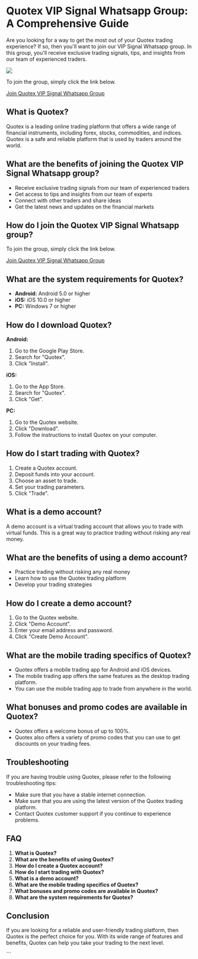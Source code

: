# Quotex VIP Signal Whatsapp Group: A Comprehensive Guide

Are you looking for a way to get the most out of your Quotex trading
experience? If so, then you\'ll want to join our VIP Signal Whatsapp
group. In this group, you\'ll receive exclusive trading signals, tips,
and insights from our team of experienced traders.

[![](https://static.quotex.io/files/8_en/300_250.jpg)](https://traff.sbs/brokerqxsignupf)

To join the group, simply click the link below.

[Join Quotex VIP Signal Whatsapp
Group](\%22https://traff.sbs/brokerqxsignup\%22)

## What is Quotex?

Quotex is a leading online trading platform that offers a wide range of
financial instruments, including forex, stocks, commodities, and
indices. Quotex is a safe and reliable platform that is used by traders
around the world.

## What are the benefits of joining the Quotex VIP Signal Whatsapp group?

-   Receive exclusive trading signals from our team of experienced
    traders
-   Get access to tips and insights from our team of experts
-   Connect with other traders and share ideas
-   Get the latest news and updates on the financial markets

## How do I join the Quotex VIP Signal Whatsapp group?

To join the group, simply click the link below.

[Join Quotex VIP Signal Whatsapp
Group](\%22https://traff.sbs/brokerqxsignup\%22)

## What are the system requirements for Quotex?

-   **Android:** Android 5.0 or higher
-   **iOS:** iOS 10.0 or higher
-   **PC:** Windows 7 or higher

## How do I download Quotex?

**Android:**

1.  Go to the Google Play Store.
2.  Search for "Quotex".
3.  Click "Install".

**iOS:**

1.  Go to the App Store.
2.  Search for "Quotex".
3.  Click "Get".

**PC:**

1.  Go to the Quotex website.
2.  Click "Download".
3.  Follow the instructions to install Quotex on your computer.

## How do I start trading with Quotex?

1.  Create a Quotex account.
2.  Deposit funds into your account.
3.  Choose an asset to trade.
4.  Set your trading parameters.
5.  Click "Trade".

## What is a demo account?

A demo account is a virtual trading account that allows you to trade
with virtual funds. This is a great way to practice trading without
risking any real money.

## What are the benefits of using a demo account?

-   Practice trading without risking any real money
-   Learn how to use the Quotex trading platform
-   Develop your trading strategies

## How do I create a demo account?

1.  Go to the Quotex website.
2.  Click "Demo Account".
3.  Enter your email address and password.
4.  Click "Create Demo Account".

## What are the mobile trading specifics of Quotex?

-   Quotex offers a mobile trading app for Android and iOS devices.
-   The mobile trading app offers the same features as the desktop
    trading platform.
-   You can use the mobile trading app to trade from anywhere in the
    world.

## What bonuses and promo codes are available in Quotex?

-   Quotex offers a welcome bonus of up to 100%.
-   Quotex also offers a variety of promo codes that you can use to get
    discounts on your trading fees.

## Troubleshooting

If you are having trouble using Quotex, please refer to the following
troubleshooting tips:

-   Make sure that you have a stable internet connection.
-   Make sure that you are using the latest version of the Quotex
    trading platform.
-   Contact Quotex customer support if you continue to experience
    problems.

## FAQ

1.  **What is Quotex?**
2.  **What are the benefits of using Quotex?**
3.  **How do I create a Quotex account?**
4.  **How do I start trading with Quotex?**
5.  **What is a demo account?**
6.  **What are the mobile trading specifics of Quotex?**
7.  **What bonuses and promo codes are available in Quotex?**
8.  **What are the system requirements for Quotex?**

## Conclusion

If you are looking for a reliable and user-friendly trading platform,
then Quotex is the perfect choice for you. With its wide range of
features and benefits, Quotex can help you take your trading to the next
level.

\`\`\`

